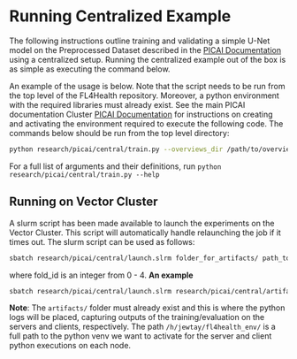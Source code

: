 # Running Centralized Example

The following instructions outline training and validating a simple U-Net model on the Preprocessed Dataset described in the [PICAI Documentation](/research/picai/README.md) using a centralized setup. Running the centralized example out of the box is as simple as executing the command below.

An example of the usage is below. Note that the script needs to be run from the top level of the FL4Health repository. Moreover, a python environment with the required libraries must already exist.  See the main PICAI documentation Cluster [PICAI Documentation](/research/picai/README.md) for instructions on creating and activating the environment required to execute the following code. The commands below should be run from the top level directory:

```bash
python research/picai/central/train.py --overviews_dir /path/to/overviews_dir --fold <fold_num> --run_name <run_name>
```

For a full list of arguments and their definitions, run `python research/picai/central/train.py --help`

## Running on Vector Cluster
A slurm script has been made available to launch the experiments on the Vector Cluster. This script will automatically handle relaunching the job if it times out. The slurm script can be used as follows:

```bash
sbatch research/picai/central/launch.slrm folder_for_artifacts/ path_to_desired_venv/ fold_id run_name
```
where fold_id is an integer from 0 - 4.
__An example__
```bash
sbatch research/picai/central/launch.slrm research/picai/central/artifacts/ /h/jewtay/fl4health_env/ 0 test_run
```

__Note__: The `artifacts/` folder must already exist and this is where the python logs will be placed, capturing outputs of the training/evaluation on the servers and clients, respectively. The path `/h/jewtay/fl4health_env/` is a full path to the python venv we want to activate for the server and client python executions on each node.
